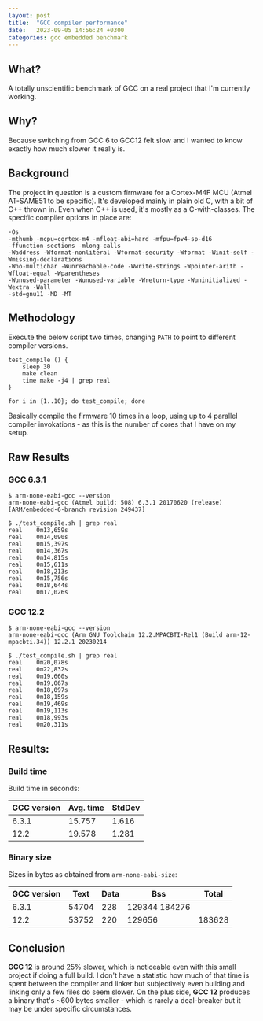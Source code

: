 ```yaml
---                                                                                                                     
layout: post                                                                                                            
title:  "GCC compiler performance"
date:   2023-09-05 14:56:24 +0300                                                                                       
categories: gcc embedded benchmark
---
```


## What?
A totally unscientific benchmark of GCC on a real project that I'm currently working.

## Why?
Because switching from GCC 6 to GCC12 felt slow and I wanted to know exactly how much slower it really is.

## Background
The project in question is a custom firmware for a Cortex-M4F MCU (Atmel AT-SAME51 to be specific). It's developed mainly in plain old C, with a bit of C++ thrown in. Even when C++ is used, it's mostly as a C-with-classes. The specific compiler options in place are:
```
-Os 
-mthumb -mcpu=cortex-m4 -mfloat-abi=hard -mfpu=fpv4-sp-d16 
-ffunction-sections -mlong-calls 
-Waddress -Wformat-nonliteral -Wformat-security -Wformat -Winit-self -Wmissing-declarations 
-Wno-multichar -Wunreachable-code -Wwrite-strings -Wpointer-arith -Wfloat-equal -Wparentheses 
-Wunused-parameter -Wunused-variable -Wreturn-type -Wuninitialized -Wextra -Wall  
-std=gnu11 -MD -MT
```

## Methodology
Execute the below script two times, changing `PATH` to point to different compiler versions.

```shell
test_compile () {
    sleep 30
    make clean
    time make -j4 | grep real
}

for i in {1..10}; do test_compile; done
```

Basically compile the firmware 10 times in a loop, using up to 4 parallel compiler invokations - as this is the number of cores that I have on my setup.

## Raw Results
### GCC 6.3.1
```shell
$ arm-none-eabi-gcc --version 
arm-none-eabi-gcc (Atmel build: 508) 6.3.1 20170620 (release) [ARM/embedded-6-branch revision 249437]

$ ./test_compile.sh | grep real
real	0m13,659s
real	0m14,090s
real	0m15,397s
real	0m14,367s
real	0m14,815s
real	0m15,611s
real	0m18,213s
real	0m15,756s
real	0m18,644s
real	0m17,026s
```
### GCC 12.2
```shell
$ arm-none-eabi-gcc --version 
arm-none-eabi-gcc (Arm GNU Toolchain 12.2.MPACBTI-Rel1 (Build arm-12-mpacbti.34)) 12.2.1 20230214

$ ./test_compile.sh | grep real
real	0m20,078s
real	0m22,832s
real	0m19,660s
real	0m19,067s
real	0m18,097s
real	0m18,159s
real	0m19,469s
real	0m19,113s
real	0m18,993s
real	0m20,311s
```

## Results:

### Build time
Build time in seconds:

| GCC version | Avg. time | StdDev |
| --- | --- | --- |
| 6.3.1 | 15.757 | 1.616 |
| 12.2 | 19.578 | 1.281 |

### Binary size
Sizes in bytes as obtained from `arm-none-eabi-size`:

| GCC version | Text | Data | Bss | Total |
| --- | --- | --- | --- | --- |
| 6.3.1 | 54704	| 228 | 129344	 184276 |
| 12.2 | 53752 | 220 | 129656 | 183628 |


## Conclusion
**GCC 12** is around 25% slower, which is noticeable even with this small project if doing a full build. I don't have a statistic how much of that time is spent between the compiler and linker but subjectively even building and linking only a few files do seem slower.
On the plus side, **GCC 12** produces a binary that's ~600 bytes smaller - which is rarely a deal-breaker but it may be under specific circumstances.  

